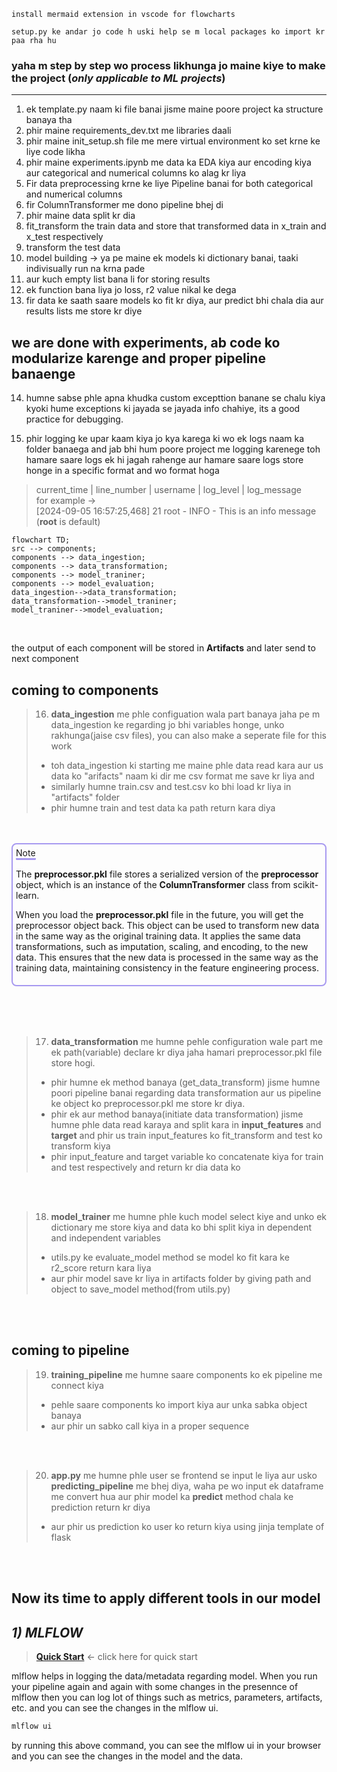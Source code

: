 ``` 
install mermaid extension in vscode for flowcharts
```
```
setup.py ke andar jo code h uski help se m local packages ko import kr paa rha hu
```


### yaha m step by step wo process likhunga jo maine kiye to make the project (*only applicable to ML projects*)
---
1. ek template.py naam ki file banai jisme maine poore project ka structure banaya tha
2. phir maine requirements_dev.txt me libraries daali
3. phir maine init_setup.sh file me mere virtual environment ko set krne ke liye code likha 
4. phir maine experiments.ipynb me data ka EDA kiya aur encoding kiya aur categorical and numerical columns ko alag kr liya
5. Fir data preprocessing krne ke liye Pipeline banai for both categorical and numerical columns
6. fir ColumnTransformer me dono pipeline bhej di
7. phir maine data split kr dia
8. fit_transform the train data and store that transformed data in x_train and x_test respectively
9. transform the test data
10. model building -> ya pe maine ek models ki dictionary banai, taaki indivisually run na krna pade
11. aur kuch empty list bana li for storing results
12. ek function bana liya jo loss, r2 value nikal ke dega
13. fir data ke saath saare models ko fit kr diya, aur predict bhi chala dia aur results lists me store kr diye
## we are done with experiments, ab code ko modularize karenge and proper pipeline banaenge

14. humne sabse phle apna khudka custom excepttion banane se chalu kiya kyoki hume 
exceptions ki jayada se jayada info chahiye, its a good practice for debugging.

15. phir logging ke upar kaam kiya jo kya karega ki wo ek logs naam ka folder banaega and jab bhi hum poore project me logging karenege toh hamare saare logs ek hi jagah rahenge aur hamare saare logs store honge in a specific format and wo format hoga 
> current_time | line_number | username | log_level | log_message\
>for example -> \
>[2024-09-05 16:57:25,468] 21 root - INFO - This is an info message\
>(**root** is default)


```mermaid
flowchart TD;
src --> components;
components --> data_ingestion;
components --> data_transformation;
components --> model_traniner;
components --> model_evaluation;
data_ingestion-->data_transformation;
data_transformation-->model_traniner;
model_traniner-->model_evaluation;
```

<BR>

the output of each component will be stored in **Artifacts** and later send to next component

## coming to components

> 16. **data_ingestion** me phle configuation wala part banaya jaha pe m data_ingestion ke regarding jo bhi variables honge, unko rakhunga(jaise csv files), you can also make a seperate file for this work
> - toh data_ingestion ki starting me maine phle data read kara aur us data ko "arifacts" naam ki dir me csv format me save kr liya and 
> -  similarly humne train.csv and test.csv ko bhi load kr liya in "artifacts" folder
> - phir humne train and test data ka path return kara diya 

<br>
<br>


<div style="padding : 5px;margin-bottom: 2rem ;border:2px solid rgb(167, 153, 240); border-radius :0.5rem">
<span style="margin-bottom:1rem;border-bottom: 3px solid rgb(167, 153, 240); border-radius :0.1rem">Note</span>
<br>
<br>
The <b>preprocessor.pkl</b> file stores a serialized version of the <b>preprocessor</b> object, which is an instance of the <b>ColumnTransformer</b> class from scikit-learn.

When you load the <b>preprocessor.pkl</b> file in the future, you will get the preprocessor object back. This object can be used to transform new data in the same way as the original training data. It applies the same data transformations, such as imputation, scaling, and encoding, to the new data. This ensures that the new data is processed in the same way as the training data, maintaining consistency in the feature engineering process.
</div>

<br>
<br>

> 17. **data_transformation** me humne pehle configuration wale part me ek path(variable) declare kr diya jaha hamari preprocessor.pkl file store hogi.
> - phir humne ek method banaya (get_data_transform) jisme humne poori pipeline banai regarding data transformation aur us pipeline ke object ko preprocessor.pkl me store kr diya.
> - phir ek aur method banaya(initiate data transformation) jisme humne phle data read karaya and split kara in **input_features** and **target** and phir us train input_features ko fit_transform and test ko transform kiya 
> - phir input_feature and target variable ko concatenate kiya for train and test respectively and return kr dia data ko

<br>
<br>



> 18. **model_trainer** me humne phle kuch model select kiye and unko ek dictionary me store kiya and data ko bhi split kiya in dependent and independent variables
> - utils.py ke evaluate_model method se model ko fit kara ke r2_score return kara liya
> - aur phir model save kr liya in artifacts folder by giving path and object to save_model method(from utils.py)

<br>
<br>

## coming to pipeline

> 19. **training_pipeline** me humne saare components ko ek pipeline me connect kiya
> - pehle saare components ko import kiya aur unka sabka object banaya
> - aur phir un sabko call kiya in a proper sequence

<br>
<br>

> 20. **app.py** me humne phle user se frontend se input le liya aur usko **predicting_pipeline** me bhej diya, waha pe wo input ek dataframe me convert hua aur phir model ka **predict** method chala ke prediction return kr diya
> - aur phir us prediction ko user ko return kiya using jinja template of flask

<br>
<br>

## Now its time to apply different tools in our model

 ## *1) MLFLOW*  
 >**[Quick Start](https://mlflow.org/docs/latest/getting-started/intro-quickstart/index.html)** <- click here for quick start

mlflow helps in logging the data/metadata regarding model. When you run your pipeline again and again with some changes in the presennce of mlflow then you can log lot of things such as metrics, parameters, artifacts, etc. and you can see the changes in the mlflow ui.
```bash
mlflow ui
```
by running this above command, you can see the mlflow ui in your browser and you can see the changes in the model and the data.





